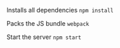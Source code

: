 Installs all dependencies
`npm install`

Packs the JS bundle
`webpack`

Start the server
`npm start`
